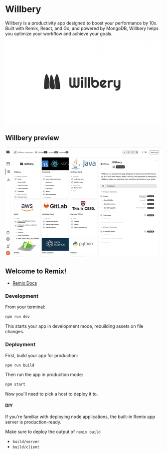 # Willbery

Willbery is a productivity app designed to boost your performance by 10x. Built with Remix, React, and Go, and powered by MongoDB, Willbery helps you optimize your workflow and achieve your goals.

<img src="./public/WillberyLogo.png">

## Willbery preview

<img src="./public/WillberyPreview.png">

## Welcome to Remix!

- [Remix Docs](https://remix.run/docs)

### Development

From your terminal:

```sh
npm run dev
```

This starts your app in development mode, rebuilding assets on file changes.

### Deployment

First, build your app for production:

```sh
npm run build
```

Then run the app in production mode:

```sh
npm start
```

Now you'll need to pick a host to deploy it to.

#### DIY

If you're familiar with deploying node applications, the built-in Remix app server is production-ready.

Make sure to deploy the output of `remix build`

- `build/server`
- `build/client`
